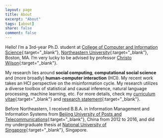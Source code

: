 ```yaml
---
layout: page
title: About
excerpt: "About"
tags: [about]
share: false
comment: false
---
```


Hello! I’m a 3rd-year Ph.D. student at [College of Computer and Information Science](https://www.ccis.northeastern.edu){:target="_blank”}, [Northeastern University](https://www.northeastern.edu){:target="_blank”}, Boston, MA. I’m very lucky to be advised by professor [Christo Wilson](https://cbw.sh){:target="_blank"}.

My research lies around **social computing**, **computational social science** and (more broadly) **human-computer interaction** (HCI). My recent work takes an HCI perspective on the misinformation cycle. My research utilizes a diverse toolbox of statistical and causal inference, natural language processing, machine learning, etc. For more details, check my [curriculum vitae](shan-cv.pdf){:target="_blank"} and [research statement](shan-rs.pdf){:target="_blank"}.

Before Northeastern, I received B.B.A. in Information Management and Information Systems from [Beijing University of Posts and Telecommunications](https://english.bupt.edu.cn){:target="_blank"}, China from 2012 to 2016, and did my undergraduate thesis at [National University of Singapore](https://www.nus.edu.sg){:target="_blank"}, Singapore.
